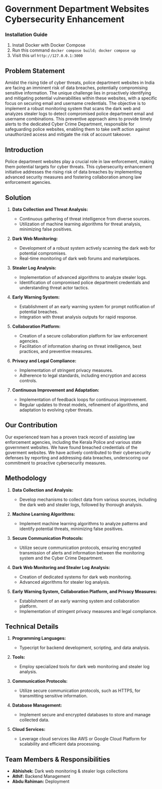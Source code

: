 # Government Department Websites Cybersecurity Enhancement


### Installation Guide
 1. Install Docker with Docker Compose
 2. Run this command  `docker compose build; docker compose up`
 3. Visit this url `http://127.0.0.1:3000`

## Problem Statement

Amidst the rising tide of cyber threats, police department websites in India are facing an imminent risk of data breaches, potentially compromising sensitive information. The unique challenge lies in proactively identifying and mitigating potential vulnerabilities within these websites, with a specific focus on securing email and username credentials. The objective is to implement a robust monitoring system that scans the dark web and analyzes stealer logs to detect compromised police department email and username combinations. This preventive approach aims to provide timely alerts to the dedicated Cyber Crime Department, responsible for safeguarding police websites, enabling them to take swift action against unauthorized access and mitigate the risk of account takeover.

## Introduction

Police department websites play a crucial role in law enforcement, making them potential targets for cyber threats. This cybersecurity enhancement initiative addresses the rising risk of data breaches by implementing advanced security measures and fostering collaboration among law enforcement agencies.

## Solution

1. **Data Collection and Threat Analysis:**
   - Continuous gathering of threat intelligence from diverse sources.
   - Utilization of machine learning algorithms for threat analysis, minimizing false positives.

2. **Dark Web Monitoring:**
   - Development of a robust system actively scanning the dark web for potential compromises.
   - Real-time monitoring of dark web forums and marketplaces.

3. **Stealer Log Analysis:**
   - Implementation of advanced algorithms to analyze stealer logs.
   - Identification of compromised police department credentials and understanding threat actor tactics.

4. **Early Warning System:**
   - Establishment of an early warning system for prompt notification of potential breaches.
   - Integration with threat analysis outputs for rapid response.

5. **Collaboration Platform:**
   - Creation of a secure collaboration platform for law enforcement agencies.
   - Facilitation of information sharing on threat intelligence, best practices, and preventive measures.

6. **Privacy and Legal Compliance:**
   - Implementation of stringent privacy measures.
   - Adherence to legal standards, including encryption and access controls.

7. **Continuous Improvement and Adaptation:**
   - Implementation of feedback loops for continuous improvement.
   - Regular updates to threat models, refinement of algorithms, and adaptation to evolving cyber threats.

## Our Contribution

Our experienced team has a proven track record of assisting law enforcement agencies, including the Kerala Police and various state government websites. We have found breached credentials of the goverment websites. We have actively contributed to their cybersecurity defenses by reporting and addressing data breaches, underscoring our commitment to proactive cybersecurity measures.

## Methodology

1. **Data Collection and Analysis:**
   - Develop mechanisms to collect data from various sources, including the dark web and stealer logs, followed by thorough analysis.

2. **Machine Learning Algorithms:**
   - Implement machine learning algorithms to analyze patterns and identify potential threats, minimizing false positives.

3. **Secure Communication Protocols:**
   - Utilize secure communication protocols, ensuring encrypted transmission of alerts and information between the monitoring system and the Cyber Crime Department.

4. **Dark Web Monitoring and Stealer Log Analysis:**
   - Creation of dedicated systems for dark web monitoring.
   - Advanced algorithms for stealer log analysis.

5. **Early Warning System, Collaboration Platform, and Privacy Measures:**
   - Establishment of an early warning system and collaboration platform.
   - Implementation of stringent privacy measures and legal compliance.

## Technical Details

1. **Programming Languages:**
   - Typecript for backend development, scripting, and data analysis.

2. **Tools:**
   - Employ specialized tools for dark web monitoring and stealer log analysis.

3. **Communication Protocols:**
   - Utilize secure communication protocols, such as HTTPS, for transmitting sensitive information.

4. **Database Management:**
   - Implement secure and encrypted databases to store and manage collected data.

5. **Cloud Services:**
   - Leverage cloud services like AWS or Google Cloud Platform for scalability and efficient data processing.

## Team Members & Responsibilities

- **Abhishek:** Dark web monitoring & stealer logs collections
- **Athif:** Backend Management
- **Abdu Rahiman:** Deployment

